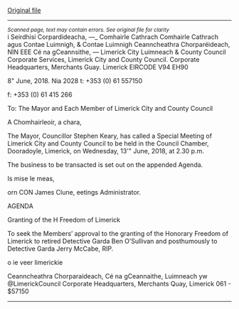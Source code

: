 [Original file](https://www.limerick.ie/sites/default/files/media/documents/2018-06/00%20Agenda%20Special%20Meeting%20130618.pdf)

---
*<small>Scanned page, text may contain errors. See original file for clarity</small>*  
i Seirdhisi Corpardideacha,
_—__ Comhairle Cathrach Comhairle Cathrach agus Contae Luimnigh,
& Contae Luimnigh Ceanncheathra Chorparéideach,
NIN EEE Cé na gCeannsithe,
— Limerick City Luimneach
& County Council
Corporate Services,
Limerick City and County Council.
Corporate Headquarters,
Merchants Guay.
Limerick
EIRCODE V94 EH90

8" June, 2018.
Nia 2028 t: +353 (0) 61 557150

f: +353 (0) 61 415 266

To: The Mayor and Each Member of Limerick City and County Council

A Chomhairleoir, a chara,

The Mayor, Councillor Stephen Keary, has called a Special Meeting of Limerick
City and County Council to be held in the Council Chamber, Dooradoyle,
Limerick, on Wednesday, 13'" June, 2018, at 2.30 p.m.

The business to be transacted is set out on the appended Agenda.

Is mise le meas,

orn CON
James Clune,
eetings Administrator.

AGENDA

Granting of the H Freedom of Limerick

To seek the Members’ approval to the granting of the Honorary Freedom of
Limerick to retired Detective Garda Ben O’Sullivan and posthumously to
Detective Garda Jerry McCabe, RIP.

o ie
veer limerickie

Ceanncheathra Chorparaideach, Cé na gCeannaithe, Luimneach yw @LimerickCouncil
Corporate Headquarters, Merchants Quay, Limerick 061 - $57150


---
